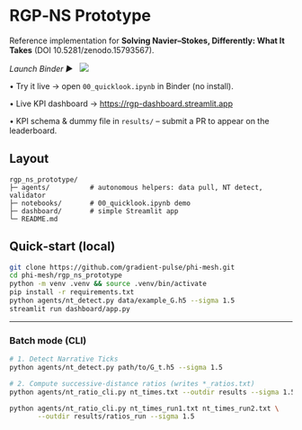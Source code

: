 
# RGP‑NS Prototype

Reference implementation for **Solving Navier–Stokes, Differently: What It Takes** (DOI 10.5281/zenodo.15793567).

*Launch Binder ▶️* &nbsp; <a href="https://mybinder.org/v2/gh/gradient-pulse/phi-mesh/HEAD?labpath=rgp_ns_prototype%2Fnotebooks%2F00_quicklook.ipynb"><img src="https://mybinder.org/badge_logo.svg"></a>

• Try it live → open `00_quicklook.ipynb` in Binder (no install).

• Live KPI dashboard → <https://rgp-dashboard.streamlit.app>

• KPI schema & dummy file in `results/` – submit a PR to appear on the leaderboard.

## Layout
```
rgp_ns_prototype/
├─ agents/          # autonomous helpers: data pull, NT detect, validator
├─ notebooks/       # 00_quicklook.ipynb demo
├─ dashboard/       # simple Streamlit app
└─ README.md
```

## Quick‑start (local)

```bash
git clone https://github.com/gradient-pulse/phi-mesh.git
cd phi-mesh/rgp_ns_prototype
python -m venv .venv && source .venv/bin/activate
pip install -r requirements.txt
python agents/nt_detect.py data/example_G.h5 --sigma 1.5
streamlit run dashboard/app.py
```
---
### Batch mode (CLI)

```bash
# 1. Detect Narrative Ticks
python agents/nt_detect.py path/to/G_t.h5 --sigma 1.5

# 2. Compute successive-distance ratios (writes *_ratios.txt)
python agents/nt_ratio_cli.py nt_times.txt --outdir results --sigma 1.5

python agents/nt_ratio_cli.py nt_times_run1.txt nt_times_run2.txt \
       --outdir results/ratios_run --sigma 1.5
```
